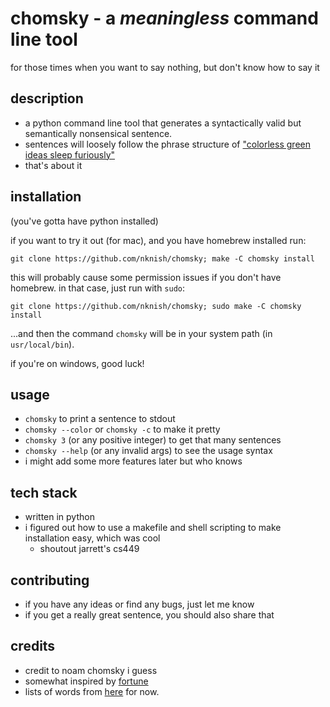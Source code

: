 # chomsky - a *meaningless* command line tool
for those times when you want to say nothing, but don't know how to say it

## description
- a python command line tool that generates a syntactically valid but semantically nonsensical sentence.
- sentences will loosely follow the phrase structure of ["colorless green ideas sleep furiously"](https://en.wikipedia.org/wiki/Colorless_green_ideas_sleep_furiously) 
- that's about it 

## installation
(you've gotta have python installed)

if you want to try it out (for mac), and you have homebrew installed run:

```
git clone https://github.com/nknish/chomsky; make -C chomsky install
```

this will probably cause some permission issues if you don't have homebrew. in that case, just run with `sudo`:

```
git clone https://github.com/nknish/chomsky; sudo make -C chomsky install
```

...and then the command `chomsky` will be in your system path (in `usr/local/bin`). 

if you're on windows, good luck!

## usage
- `chomsky` to print a sentence to stdout
- `chomsky --color` or `chomsky -c` to make it pretty
- `chomsky 3` (or any positive integer) to get that many sentences
- `chomsky --help` (or any invalid args) to see the usage syntax
- i might add some more features later but who knows

## tech stack
- written in python
- i figured out how to use a makefile and shell scripting to make installation easy, which was cool
    - shoutout jarrett's cs449
 
## contributing
- if you have any ideas or find any bugs, just let me know
- if you get a really great sentence, you should also share that

## credits
- credit to noam chomsky i guess
- somewhat inspired by [fortune](https://en.wikipedia.org/wiki/Fortune_(Unix))
- lists of words from [here](http://www.ashley-bovan.co.uk/words/partsofspeech.html) for now.
